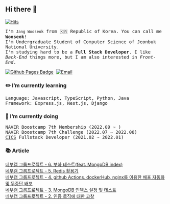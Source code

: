 ## Hi there 👋

[![Hits](https://hits.seeyoufarm.com/api/count/incr/badge.svg?url=https%3A%2F%2Fgithub.com%2Fwkddntjr1123%2Fhit-counter&count_bg=%2379C83D&title_bg=%23555555&icon=&icon_color=%23E7E7E7&title=hits&edge_flat=false)](https://hits.seeyoufarm.com)
<br/>

<samp>I'm `Jang Wooseok` from 🇰🇷 Republic of Korea. You can call me **Wooseok**!  
I'm Undergraduate Student of Computer Science of Jeonbuk National University.  
I'm studying hard to be a **Full Stack Developer**. I like *Back-End* things more, but I am also interested in *Front-End*.</samp>    

[![Github Pages Badge](https://img.shields.io/badge/Blog-2c384a?style=flat-square&logo=GitHub&logoColor=ffffff)](https://wkddntjr1123.github.io)&nbsp;
[![Email](http://img.shields.io/badge/-wkddntjr1123@gmail.com-4885ed?style=flat-square&logo=gmail&link=mailto:wkddntjr1123@gmail.com)](mailto:wkddntjr1123@gmail.com)&nbsp;
<br/>

### ✏️ I’m currently learning  
<samp>Language: Javascript, TypeScript, Python, Java</samp>   
<samp>Framework: Express.js, Nest.js, Django</samp>  

### 📌 I’m currently doing  
<samp>NAVER Boostcamp 7th Membership (2022.09 ~ )</samp>  
<samp>NAVER Boostcamp 7th Challenge (2022.07 ~ 2022.08)</samp>   
<samp>[CICS](https://cics.center) Fullstack Developer (2021.02 ~ 2022.01)</samp>  

### 📚 Article
[네부캠 그룹프로젝트 - 6. 부하 테스트(feat. MongoDB index)](https://wkddntjr1123.github.io/project/devrank6/)  
[네부캠 그룹프로젝트 - 5. Redis 활용기](https://wkddntjr1123.github.io/project/devrank5/)  
[네부캠 그룹프로젝트 - 4. github Actions, dockerHub, nginx를 이용한 배포 자동화 및 무중단 배포](https://wkddntjr1123.github.io/project/devrank4/)  
[네부캠 그룹프로젝트 - 3. MongoDB 인덱스 설정 및 테스트](https://wkddntjr1123.github.io/project/devrank3/)  
[네부캠 그룹프로젝트 - 2. 인증 로직에 대한 고찰](https://wkddntjr1123.github.io/project/devrank2/)  
